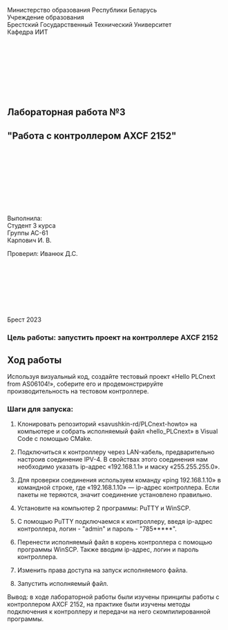 Министерство образования Республики Беларусь  
Учреждение образования   
Брестский Государственный Технический Университет  
Кафедра ИИТ
<br/><br/><br/><br/><br/><br/><br/><br/><br/>
## Лабораторная работа №3
## "Работа с контроллером AXCF 2152"
<br/><br/><br/><br/><br/><br/><br/><br/><br/>
Выполнила:  
Студент 3 курса  
Группы АС-61  
Карпович И. В.  

Проверил:
Иванюк Д.С.
<br/><br/><br/><br/><br/><br/><br/><br/><br/>
Брест 2023

### Цель работы: запустить проект на контроллере AXCF 2152
## Ход работы 

Используя визуальный код, создайте тестовый проект «Hello PLCnext from AS06104!», соберите его и продемонстрируйте производительность на тестовом контроллере.

### Шаги для запуска:
1. Клонировать репозиторий «savushkin-rd/PLCnext-howto» на компьютере и собрать исполняемый файл «hello_PLCnext» в Visual Code с помощью CMake.

2. Подключиться к контроллеру через LAN-кабель, предварительно настроив соединение IPV-4. В свойствах этого соединения нам необходимо указать ip-адрес «192.168.1.1» и маску «255.255.255.0».

3. Для проверки соединения используем команду «ping 192.168.1.10» в командной строке, где «192.168.1.10» — ip-адрес контроллера. Если пакеты не теряются, значит соединение установлено правильно.

4. Установите на компьютер 2 программы: PuTTY и WinSCP.

5. С помощью PuTTY подключаемся к контроллеру, введя ip-адрес контроллера, логин - "admin" и пароль - "785*****".

6. Перенести исполняемый файл в корень контроллера с помощью программы WinSCP. Также вводим ip-адрес, логин и пароль контроллера.

7. Изменить права доступа на запуск исполняемого файла.

8. Запустить исполняемый файл.

Вывод: в ходе лабораторной работы были изучены принципы работы с контроллером AXCF 2152, на практике были изучены методы подключения к контроллеру и передачи на него скомпилированной программы.